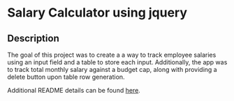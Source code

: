 # Salary Calculator using jquery


## Description

The goal of this project was to create a a way to track employee salaries using an input field and a table to store
each input. Additionally, the app was to track total monthly salary against a budget cap, along with providing a 
delete button upon table row generation.



Additional README details can be found [here](https://github.com/PrimeAcademy/readme-template/blob/master/README.md).
